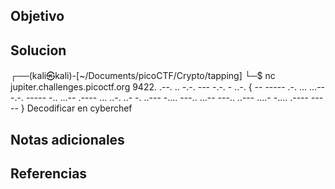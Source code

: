 ## Objetivo

## Solucion
┌──(kali㉿kali)-[~/Documents/picoCTF/Crypto/tapping]
└─$ nc jupiter.challenges.picoctf.org 9422.
.--. .. -.-. --- -.-. - ..-. { -- ----- .-. ... ...-- -.-. ----- -.. ...-- .---- ... ..-. ..- -. ..--- -.... ---.. ...-- ---.. ..--- ....- -.... .---- ----- } 
Decodificar en cyberchef


## Notas adicionales

## Referencias